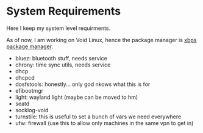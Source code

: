 # System Requirements

Here I keep my system level requirments.

As of now, I am working on Void Linux, hence the package manager is [xbps package manager](https://docs.voidlinux.org/xbps/index.html).

- bluez: bluetooth stuff, needs service
- chrony: time sync utils, needs service
- dhcp
- dhcpcd
- dosfstools: honestly... only god nkows what this is for
- efibootmgr
- light: wayland light (maybe can be moved to hm)
- seatd
- socklog-void
- turnstile: this is useful to set a bunch of vars we need everywhere
- ufw: firewall (use this to allow only machines in the same vpn to get in)
